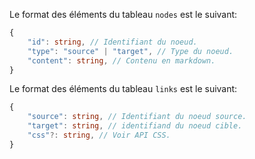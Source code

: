 Le format des éléments du tableau `nodes` est le suivant:

```typescript
{
    "id": string, // Identifiant du noeud.
    "type": "source" | "target", // Type du noeud.
    "content": string, // Contenu en markdown.
}
```

Le format des éléments du tableau `links` est le suivant:

```typescript
{
    "source": string, // Identifiant du noeud source.
    "target": string, // identifiand du noeud cible.
    "css"?: string, // Voir API CSS.
}
```

